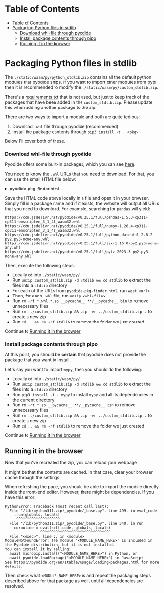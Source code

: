 # Table of Contents

- [Table of Contents](#table-of-contents)
- [Packaging Python files in stdlib](#packaging-python-files-in-stdlib)
    + [Download whl-file through pyodide](#download-whl-file-through-pyodide)
    + [Install package contents through pipo](#install-package-contents-through-pipo)
  * [Running it in the browser](#running-it-in-the-browser)

# Packaging Python files in stdlib

The `./static/wasm/py/python_stdlib.zip` contains all the default python modules
that pyodide ships. If you want to import other modules from pypi then it is
recommended to modify the `./static/wasm/py/custom_stdlib.zip`.

There's a [requirements.txt](./static/wasm/py/requirements.txt) that is not
used, but just to keep track of the packages that have been added in the
`custom_stdlib.zip`. Please update this when adding another package to the zip.

There are two ways to import a module and both are quite tedious:
1) Download `.whl` file through pyodide (recommended)
2) Install the package contents through `pip3 install -t . <pkg>`

Below I'll cover both of these.

### Download whl-file through pyodide

Pyodide offers some built-in packages, which you can see
[here](https://pyodide.org/en/stable/usage/packages-in-pyodide.html).

You need to know the `.whl` URLs that you need to download. For that, you can
use the small HTML file below:

<details>
  <summary>pyodide-pkg-finder.html</summary>

```html
<!doctype html>
<html>

<head>
  <script src="https://cdn.jsdelivr.net/pyodide/v0.25.1/full/pyodide.js"></script>
</head>

<body>
  <label>Package name:</label>
  <input type="text" placeholder="Enter python package name" />
  <button id="find-urls-btn">Show URLs</button>
  <div id="output">Loading...</div>

  <script>
    function setOutput(msg, overwrite) {
      if (overwrite) {
        document.getElementById('output').innerText = msg;
      } else {
        document.getElementById('output').innerText += msg;
      }
    }

    printWhlUrls = (pkg) => {
      console.log('pkg:', pkg)
      const pkgInfo = window.pyodide._api.lockfile_packages[pkg];
      if (!pkgInfo) return;

      setOutput(`wget https://cdn.jsdelivr.net/pyodide/v0.25.1/full/${pkgInfo.file_name}\n`);

      pkgInfo.depends.forEach((dep) => {
        printWhlUrls(dep);
      });
    }

    loadPyodide().then((pyodide) => {
      window.pyodide = pyodide;
      setOutput('Ready', true);
      document.getElementById('find-urls-btn').addEventListener('click', () => {
        const pkg = document.querySelector('input').value;
        if (!pyodide._api.lockfile_packages[pkg]) {
          setOutput(`Package ${pkg} not found in lockfile`, true);
        } else {
          setOutput('', true);
          printWhlUrls(pkg);
        }
      });
    })
  </script>
</body>

</html>
```
</details>

Save the HTML code above locally in a file and open it in your browser. Simply
fill in a package name and if it exists, the website will output all URLs that
you need to download. For example, searching for `pandas` will yield:

```
https://cdn.jsdelivr.net/pyodide/v0.25.1/full/pandas-1.5.3-cp311-cp311-emscripten_3_1_46_wasm32.whl
https://cdn.jsdelivr.net/pyodide/v0.25.1/full/numpy-1.26.4-cp311-cp311-emscripten_3_1_46_wasm32.whl
https://cdn.jsdelivr.net/pyodide/v0.25.1/full/python_dateutil-2.8.2-py2.py3-none-any.whl
https://cdn.jsdelivr.net/pyodide/v0.25.1/full/six-1.16.0-py2.py3-none-any.whl
https://cdn.jsdelivr.net/pyodide/v0.25.1/full/pytz-2023.3-py2.py3-none-any.whl
```

Then, execute the following steps:

- Locally `cd` into `./static/wasm/py/`
- Run `unzip custom_stdlib.zip -d stdlib && cd stdlib` to extract the files into a `stdlib` directory
- For each of the URLs from `pyodide-pkg-finder.html`, run `wget <url>`
- Then, for each `.whl` file, run `unzip <whl-file>`
- Run `rm -rf *.whl *.so __pycache__ **/__pycache__ bin` to remove unnecessary files
- Run `rm ../custom_stdlib.zip && zip -vr ../custom_stdlib.zip .` to create a new zip
- Run `cd .. && rm -rf stdlib` to remove the folder we just created

Continue to [Running it in the browser](#running-it-in-the-browser)

### Install package contents through pipo

At this point, you should be **certain** that pyodide does not provide the
package that you want to install.

Let's say you want to import `mypy`, then you should do the following:

- Locally `cd` into `./static/wasm/py/`
- Run `unzip custom_stdlib.zip -d stdlib && cd stdlib` to extract the files into a `stdlib` directory
- Run `pip3 install -t . mypy` to install `mypy` and all its dependencies in the current directory
- Run `rm -rf *.so __pycache__ **/__pycache__ bin` to remove unnecessary files
- Run `rm ../custom_stdlib.zip && zip -vr ../custom_stdlib.zip .` to create a new zip
- Run `cd .. && rm -rf stdlib` to remove the folder we just created

Continue to [Running it in the browser](#running-it-in-the-browser)

## Running it in the browser

Now that you've recreated the zip, you can reload your webpage.

It might be that the contents are cached. In that case, clear your browser cache
through the settings.

When refreshing the page, you should be able to import the module directly
inside the front-end editor. However, there might be dependencies. If you have
this error:

```
PythonError: Traceback (most recent call last):
  File "/lib/python311.zip/_pyodide/_base.py", line 499, in eval_code
    .run(globals, locals)
     ^^^^^^^^^^^^^^^^^^^^
  File "/lib/python311.zip/_pyodide/_base.py", line 340, in run
    coroutine = eval(self.code, globals, locals)
                ^^^^^^^^^^^^^^^^^^^^^^^^^^^^^^^^
  File "<exec>", line 2, in <module>
ModuleNotFoundError: The module '<MODULE_NAME_HERE>' is included in the Pyodide distribution, but it is not installed.
You can install it by calling:
  await micropip.install("<MODULE_NAME_HERE>") in Python, or
  await pyodide.loadPackage("<MODULE_NAME_HERE>") in JavaScript
See https://pyodide.org/en/stable/usage/loading-packages.html for more details.
```

Then check what `<MODULE_NAME_HERE>` is and repeat the packaging steps described
above for that package as well, until all dependencies are resolved.
